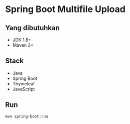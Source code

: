 # Spring Boot Multifile Upload

## Yang dibutuhkan
- JDK 1.8+
- Maven 3+

## Stack
- Java
- Spring Boot
- Thymeleaf
- JavaScript

## Run
`mvn spring-boot:run`
